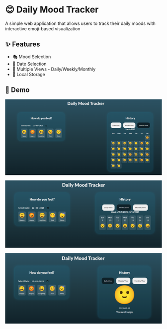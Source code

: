 
# 😊 Daily Mood Tracker

A simple web application that allows users to track their daily moods with interactive emoji-based visualization

## ✨ Features

- 🎭 Mood Selection
- 📅 Date Selection
- 📆 Multiple Views - Daily/Weekly/Monthly
- 💾 Local Storage



## 🌟 Demo

![Monthly View](https://github.com/AayushJ0542/mood-tracker/blob/main/demo/demo-Monthly-view.png?raw=true)

![Weekly View](https://github.com/AayushJ0542/mood-tracker/blob/main/demo/demo-Weekly-view.png?raw=true)

![Daily View](https://github.com/AayushJ0542/mood-tracker/blob/main/demo/demo-daily-view.png?raw=true)
